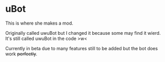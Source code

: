 # uBot
This is where she makes a mod.

Originally called uwuBot but I changed it because some may find it wierd.
It's still called uwuBot in the code >w<

Currently in beta due to many features still to be added but the bot does work ~~perfectly~~.